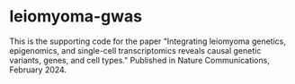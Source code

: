 # leiomyoma-gwas

This is the supporting code for the paper "Integrating leiomyoma genetics, epigenomics, and single-cell transcriptomics reveals causal genetic variants, genes, and cell types." Published in Nature Communications, February 2024.

